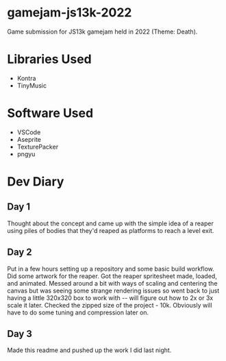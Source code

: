 # gamejam-js13k-2022
Game submission for JS13k gamejam held in 2022 (Theme: Death).

# Libraries Used

* Kontra
* TinyMusic

# Software Used

* VSCode
* Aseprite
* TexturePacker
* pngyu


# Dev Diary

## Day 1
Thought about the concept and came up with the simple idea of a reaper using piles of bodies that they'd reaped as platforms to reach a level exit.

## Day 2
Put in a few hours setting up a repository and some basic build workflow. Did some artwork for the reaper. Got the reaper spritesheet made, loaded, and animated. Messed around a bit with ways of scaling and centering the canvas but was seeing some strange rendering issues so went back to just having a little 320x320 box to work with -- will figure out how to 2x or 3x scale it later. Checked the zipped size of the project - 10k. Obviously will have to do some tuning and compression later on.

## Day 3
Made this readme and pushed up the work I did last night.
